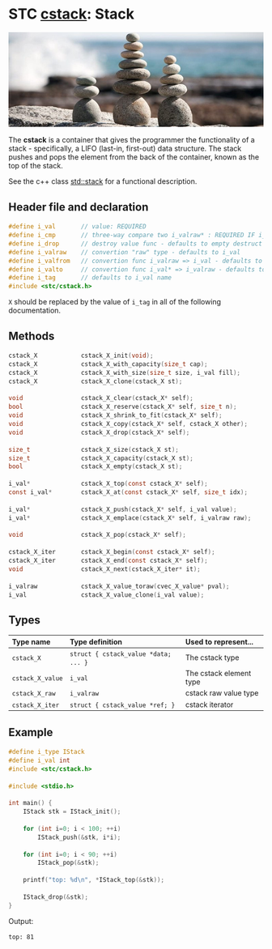 # STC [cstack](../include/stc/cstack.h): Stack
![Stack](pics/stack.jpg)

The **cstack** is a container that gives the programmer the functionality of a stack - specifically, a LIFO (last-in, first-out) data structure. The stack pushes and pops the element from the back of the container, known as the top of the stack.

See the c++ class [std::stack](https://en.cppreference.com/w/cpp/container/stack) for a functional description.

## Header file and declaration

```c
#define i_val       // value: REQUIRED
#define i_cmp       // three-way compare two i_valraw* : REQUIRED IF i_valraw is a non-integral type
#define i_drop      // destroy value func - defaults to empty destruct
#define i_valraw    // convertion "raw" type - defaults to i_val
#define i_valfrom   // convertion func i_valraw => i_val - defaults to plain copy
#define i_valto     // convertion func i_val* => i_valraw - defaults to plain copy
#define i_tag       // defaults to i_val name
#include <stc/cstack.h>
```
`X` should be replaced by the value of `i_tag` in all of the following documentation.

## Methods

```c
cstack_X            cstack_X_init(void);
cstack_X            cstack_X_with_capacity(size_t cap);
cstack_X            cstack_X_with_size(size_t size, i_val fill);
cstack_X            cstack_X_clone(cstack_X st);

void                cstack_X_clear(cstack_X* self);
bool                cstack_X_reserve(cstack_X* self, size_t n);
void                cstack_X_shrink_to_fit(cstack_X* self);
void                cstack_X_copy(cstack_X* self, cstack_X other);
void                cstack_X_drop(cstack_X* self);                       // destructor

size_t              cstack_X_size(cstack_X st);
size_t              cstack_X_capacity(cstack_X st);
bool                cstack_X_empty(cstack_X st);

i_val*              cstack_X_top(const cstack_X* self);
const i_val*        cstack_X_at(const cstack_X* self, size_t idx);

i_val*              cstack_X_push(cstack_X* self, i_val value);
i_val*              cstack_X_emplace(cstack_X* self, i_valraw raw);

void                cstack_X_pop(cstack_X* self);

cstack_X_iter       cstack_X_begin(const cstack_X* self);
cstack_X_iter       cstack_X_end(const cstack_X* self);
void                cstack_X_next(cstack_X_iter* it);

i_valraw            cstack_X_value_toraw(cvec_X_value* pval);
i_val               cstack_X_value_clone(i_val value);
```

## Types

| Type name           | Type definition                      | Used to represent...        |
|:--------------------|:-------------------------------------|:----------------------------|
| `cstack_X`          | `struct { cstack_value *data; ... }` | The cstack type             |
| `cstack_X_value`    | `i_val`                              | The cstack element type     |
| `cstack_X_raw`      | `i_valraw`                           | cstack raw value type       |
| `cstack_X_iter`     | `struct { cstack_value *ref; }`      | cstack iterator             |

## Example
```c
#define i_type IStack
#define i_val int
#include <stc/cstack.h>

#include <stdio.h>

int main() {
    IStack stk = IStack_init();

    for (int i=0; i < 100; ++i)
        IStack_push(&stk, i*i);

    for (int i=0; i < 90; ++i)
        IStack_pop(&stk);

    printf("top: %d\n", *IStack_top(&stk));

    IStack_drop(&stk);
}
```
Output:
```
top: 81
```